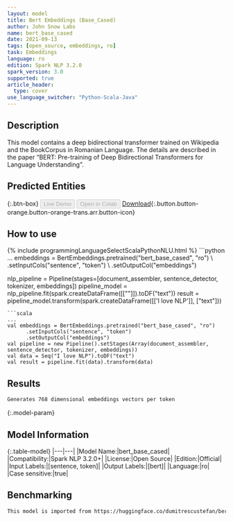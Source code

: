 ```yaml
---
layout: model
title: Bert Embeddings (Base_Cased)
author: John Snow Labs
name: bert_base_cased
date: 2021-09-13
tags: [open_source, embeddings, ro]
task: Embeddings
language: ro
edition: Spark NLP 3.2.0
spark_version: 3.0
supported: true
article_header:
  type: cover
use_language_switcher: "Python-Scala-Java"
---
```


## Description

This model contains a deep bidirectional transformer trained on Wikipedia and the BookCorpus in Romanian Language. The details are described in the paper “BERT: Pre-training of Deep Bidirectional Transformers for Language Understanding”.

## Predicted Entities



{:.btn-box}
<button class="button button-orange" disabled>Live Demo</button>
<button class="button button-orange" disabled>Open in Colab</button>
[Download](https://s3.amazonaws.com/auxdata.johnsnowlabs.com/public/models/bert_base_cased_ro_3.2.0_3.0_1631533635237.zip){:.button.button-orange.button-orange-trans.arr.button-icon}

## How to use



<div class="tabs-box" markdown="1">
{% include programmingLanguageSelectScalaPythonNLU.html %}
```python
...
embeddings = BertEmbeddings.pretrained("bert_base_cased", "ro") \
      .setInputCols("sentence", "token") \
      .setOutputCol("embeddings")

nlp_pipeline = Pipeline(stages=[document_assembler, sentence_detector, tokenizer, embeddings])
pipeline_model = nlp_pipeline.fit(spark.createDataFrame([[""]]).toDF("text"))
result = pipeline_model.transform(spark.createDataFrame([['I love NLP']], ["text"]))
```
```scala
...
val embeddings = BertEmbeddings.pretrained("bert_base_cased", "ro")
      .setInputCols("sentence", "token")
      .setOutputCol("embeddings")
val pipeline = new Pipeline().setStages(Array(document_assembler, sentence_detector, tokenizer, embeddings))
val data = Seq("I love NLP").toDF("text")
val result = pipeline.fit(data).transform(data)
```
</div>

## Results

```bash
Generates 768 dimensional embeddings vectors per token
```

{:.model-param}
## Model Information

{:.table-model}
|---|---|
|Model Name:|bert_base_cased|
|Compatibility:|Spark NLP 3.2.0+|
|License:|Open Source|
|Edition:|Official|
|Input Labels:|[sentence, token]|
|Output Labels:|[bert]|
|Language:|ro|
|Case sensitive:|true|

## Benchmarking

```bash
This model is imported from https://huggingface.co/dumitrescustefan/bert-base-romanian-cased-v1
```